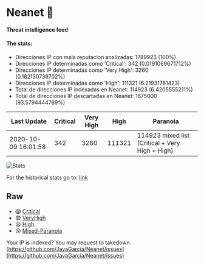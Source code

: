 # Neanet :hocho:
#### Threat intelligence feed
#### The stats:

- Direcciones IP con mala reputacion analizadas: 1789923 (100%)
- Direcciones IP determinadas como 'Critical':  342 (0.0191069671712%)
- Direcciones IP determinadas como 'Very High':  3260 (0.182130739702%)
- Direcciones IP determinadas como 'High':  111321 (6.21931781423)
- Total de direcciones IP indexadas en Neanet:  114923 (6.4205555211%)
- Total de direcciones IP descartadas en Neanet:  1675000 (93.5794444789%)

| Last Update | Critical | Very High | High | Paranoia |
| --- | --- | --- | --- | --- |
| 2020-10-09 16:01:58 | 342 | 3260 | 111321 | 114923 mixed list (Critical + Very High + High)|

![Stats](https://docs.google.com/spreadsheets/d/e/2PACX-1vSnaNMIXVabIpDJjufMlzH7poXnshF3mgd8Is1g9ytUEzVsP5my4Trn8f-xkoLLQ38xpL3HtmUexLo6/pubchart?oid=501124687&format=image)

For the historical stats go to: [link](/stats.csv)
## Raw
- :scream: [Critical](https://raw.githubusercontent.com/JavaGarcia/Neanet/master/blacklists/neanet_critical.txt)
- :fearful: [VeryHigh](https://raw.githubusercontent.com/JavaGarcia/Neanet/master/blacklists/neanet_veryHigh.txtt)
- :frowning: [High](https://raw.githubusercontent.com/JavaGarcia/Neanet/master/blacklists/neanet_high.txt)
- :dizzy_face: [Mixed-Paranoia](https://raw.githubusercontent.com/JavaGarcia/Neanet/master/blacklists/neanet_all.txt)


Your IP is indexed? You may request to takedown. [https://github.com/JavaGarcia/Neanet/issues](https://github.com/JavaGarcia/Neanet/issues)











































































































































































































































































































































































































































































































































































































































































































































































































































































































































































































































































































































































































































































































































